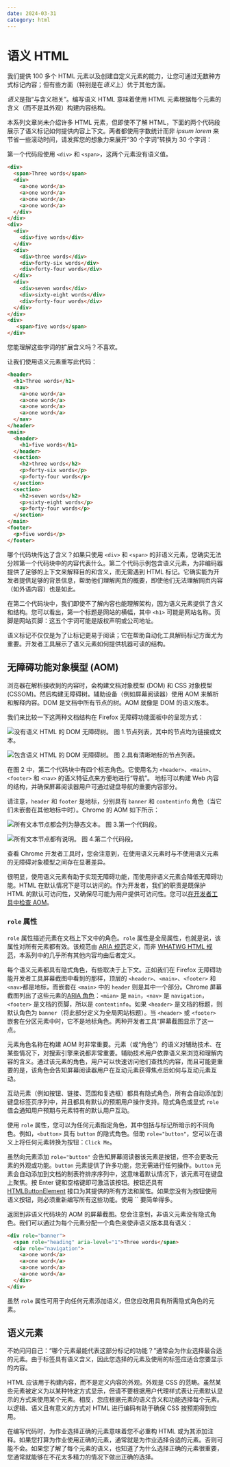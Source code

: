 ```yaml
---
date: 2024-03-31
category: html
---
```

# 语义 HTML 

我们提供 100 多个 HTML 元素以及创建自定义元素的能力，让您可通过无数种方式标记内容；但有些方面（特别是在*语义*上）优于其他方面。

*语义*是指“与含义相关”。编写语义 HTML 意味着使用 HTML 元素根据每个元素的含义（而不是其外观）构建内容结构。

本系列文章尚未介绍许多 HTML 元素，但即使不了解 HTML，下面的两个代码段展示了语义标记如何提供内容上下文。两者都使用字数统计而非 *ipsum lorem* 来节省一些滚动时间，请发挥您的想象力来展开“30 个字词”转换为 30 个字词：

第一个代码段使用 `<div>` 和 `<span>`，这两个元素没有语义值。

```html
<div>
  <span>Three words</span>
  <div>
    <a>one word</a>
    <a>one word</a>
    <a>one word</a>
    <a>one word</a>
  </div>
</div>
<div>
  <div>
    <div>five words</div>
  </div>
  <div>
    <div>three words</div>
    <div>forty-six words</div>
    <div>forty-four words</div>
  </div>
  <div>
    <div>seven words</div>
    <div>sixty-eight words</div>
    <div>forty-four words</div>
  </div>
</div>
<div>
   <span>five words</span>
</div>
```

您能理解这些字词的扩展含义吗？不喜欢。

让我们使用语义元素重写此代码：

```html
<header>
  <h1>Three words</h1>
  <nav>
    <a>one word</a>
    <a>one word</a>
    <a>one word</a>
    <a>one word</a>
  </nav>
</header>
<main>
  <header>
    <h1>five words</h1>
  </header>
  <section>
    <h2>three words</h2>
    <p>forty-six words</p>
    <p>forty-four words</p>
  </section>
  <section>
    <h2>seven words</h2>
    <p>sixty-eight words</p>
    <p>forty-four words</p>
  </section>
</main>
<footer>
  <p>five words</p>
</footer>
```

哪个代码块传达了含义？如果只使用 `<div>` 和 `<span>` 的非语义元素，您确实无法分辨第一个代码块中的内容代表什么。第二个代码示例包含语义元素，为非编码器提供了足够的上下文来解释目的和含义，而无需遇到 HTML 标记。它确实能为开发者提供足够的背景信息，帮助他们理解网页的概要，即使他们无法理解网页内容（如外语内容）也是如此。

在第二个代码块中，我们即使不了解内容也能理解架构，因为语义元素提供了含义和结构。您可以看出，第一个标题是网站的横幅，其中 `<h1>` 可能是网站名称。页脚是网站页脚：这五个字词可能是版权声明或公司地址。

语义标记不仅仅是为了让标记更易于阅读；它在帮助自动化工具解码标记方面尤为重要。开发者工具展示了语义元素如何提供机器可读的结构。

## 无障碍功能对象模型 (AOM)

浏览器在解析接收到的内容时，会构建文档对象模型 (DOM) 和 CSS 对象模型 (CSSOM)。然后构建无障碍树。辅助设备（例如屏幕阅读器）使用 AOM 来解析和解释内容。DOM 是文档中所有节点的树。AOM 就像是 DOM 的语义版本。

我们来比较一下这两种文档结构在 Firefox 无障碍功能面板中的呈现方式：


![没有语义 HTML 的 DOM 无障碍树。](images/a-list-nodes-are-link-ecd99b332edd7.png)
<ph type="x-smartling-placeholder"></ph> 图 1.节点列表，其中的节点均为链接或文本。


![包含语义 HTML 的 DOM 无障碍树。](images/a-list-nodes-clear-land-42d8c845e5b74.png)
<ph type="x-smartling-placeholder"></ph>图 2.具有清晰地标的节点列表。

在图 2 中，第二个代码块中有四个标志角色。它使用名为 `<header>`、`<main>`、`<footer>` 和 `<nav>` 的语义特征点来方便地进行“导航”。 地标可以构建 Web 内容的结构，并确保屏幕阅读器用户可通过键盘导航的重要内容部分。

请注意，`header` 和 `footer` 是地标，分别具有 `banner` 和 `contentinfo` 角色（当它们未嵌套在其他地标中时）。Chrome 的 AOM 如下所示：

![所有文本节点都会列为静态文本。](images/all-text-nodes-are-listed-3f0a6e26b2d99.png)
<ph type="x-smartling-placeholder"></ph> 图 3.第一个代码段。

![所有文本节点都有说明。](images/the-text-nodes-have-desc-9cd0a6c89d981.png)
<ph type="x-smartling-placeholder"></ph>图 4.第二个代码段。

查看 Chrome 开发者工具时，您会注意到，在使用语义元素时与不使用语义元素的无障碍对象模型之间存在显著差异。

很明显，使用语义元素有助于实现无障碍功能，而使用非语义元素会降低无障碍功能。HTML 在默认情况下是可以访问的。作为开发者，我们的职责是既保护 HTML 的默认可访问性，又确保尽可能为用户提供可访问性。您可以[在开发者工具中检查 AOM](https://developer.chrome.com/docs/devtools/accessibility/reference#explore-tree)。

### `role` 属性

`role` 属性描述元素在文档上下文中的角色。`role` 属性是全局属性，也就是说，该属性对所有元素都有效。该规范由 [ARIA 规范](https://w3c.github.io/aria/#dfn-role)定义，而非 [WHATWG HTML 规范](https://html.spec.whatwg.org/dev/)，本系列中的几乎所有其他内容均由后者定义。

每个语义元素都具有隐式角色，有些取决于上下文。正如我们在 Firefox 无障碍功能开发者工具屏幕截图中看到的那样，顶层的 `<header>`、`<main>`、`<footer>` 和 `<nav>`都是地标，而嵌套在 `<main>` 中的 `header` 则是其中一个部分。Chrome 屏幕截图列出了这些元素的[ARIA 角色](https://developer.mozilla.org/docs/Web/Accessibility/ARIA/Roles)：`<mian>` 是 `main`，`<nav>` 是 `navigation`，`<footer>` 是文档的页脚，所以是 `contentinfo`。如果 `<header>` 是文档的标题，则默认角色为 `banner`（将此部分定义为全局网站标题）。当 `<header>` 或 `<footer>` 嵌套在分区元素中时，它不是地标角色。两种开发者工具”屏幕截图显示了这一点。

元素角色名称在构建 AOM 时非常重要。元素（或“角色”）的语义对辅助技术、在某些情况下，对搜索引擎来说都非常重要。辅助技术用户依靠语义来浏览和理解内容的含义。通过该元素的角色，用户可以快速访问他们查找的内容，而且可能更重要的是，该角色会告知屏幕阅读器用户在互动元素获得焦点后如何与互动元素互动。

互动元素（例如按钮、链接、范围和复选框）都具有隐式角色，所有会自动添加到键盘标签页序列中，并且都具有默认的预期用户操作支持。隐式角色或显式 `role` 值会通知用户预期与元素特有的默认用户互动。

使用 `role` 属性，您可以为任何元素指定角色，其中包括与标记所暗示的不同角色。例如，`<button>` 具有 `button` 的隐式角色。借助 `role="button"`，您可以在语义上将任何元素转换为按钮：`Click Me`。

虽然向元素添加 `role="button"` 会告知屏幕阅读器该元素是按钮，但不会更改元素的外观或功能。`button` 元素提供了许多功能，您无需进行任何操作。`button` 元素会自动添加到文档的制表符排序序列中，这意味着默认情况下，该元素可在键盘上聚焦。按 Enter 键和空格键即可激活该按钮。按钮还具有 [HTMLButtonElement](https://developer.mozilla.org/docs/Web/API/HTMLButtonElement) 接口为其提供的所有方法和属性。如果您没有为按钮使用语义按钮，则必须重新编写所有这些功能。使用 `` 要简单得多。

返回到非语义代码块的 AOM 的屏幕截图。您会注意到，非语义元素没有隐式角色。我们可以通过为每个元素分配一个角色来使非语义版本具有语义：

```html
<div role="banner">
  <span role="heading" aria-level="1">Three words</span>
  <div role="navigation">
    <a>one word</a>
    <a>one word</a>
    <a>one word</a>
    <a>one word</a>
  </div>
</div>
```

虽然 `role` 属性可用于向任何元素添加语义，但您应改用具有所需隐式角色的元素。

## 语义元素

不妨问问自己：“哪个元素最能代表这部分标记的功能？”通常会为作业选择最合适的元素。由于标签具有语义含义，因此您选择的元素及使用的标签应适合您要显示的内容。

HTML 应该用于构建内容，而不是定义内容的外观。外观是 CSS 的范畴。虽然某些元素被定义为以某种特定方式显示，但请不要根据用户代理样式表让元素默认显示的方式来使用某个元素。相反，您应根据元素的语义含义和功能选择每个元素。以逻辑、语义且有意义的方式对 HTML 进行编码有助于确保 CSS 按预期得到应用。

在编写代码时，为作业选择正确的元素意味着您不必重构 HTML 或为其添加注释。如果您打算为作业使用正确的元素，通常就是为作业选择合适的元素。否则可能不会。如果您了解了每个元素的语义，也知道了为什么选择正确的元素很重要，您通常就能够在不花太多精力的情况下做出正确的选择。

